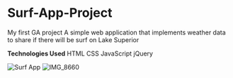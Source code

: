# Surf-App-Project
My first GA project
A simple web application that implements weather data to share if there will be surf on Lake Superior

**Technologies Used**
HTML
CSS
JavaScript
jQuery

![Surf App](https://user-images.githubusercontent.com/94858532/145690300-4da87961-0343-4ee6-bfe8-fb91815bbe2e.png)
![IMG_8660](https://user-images.githubusercontent.com/94858532/145692776-08f8d295-74f8-4571-aa36-b5b7f1e7d164.JPG)
